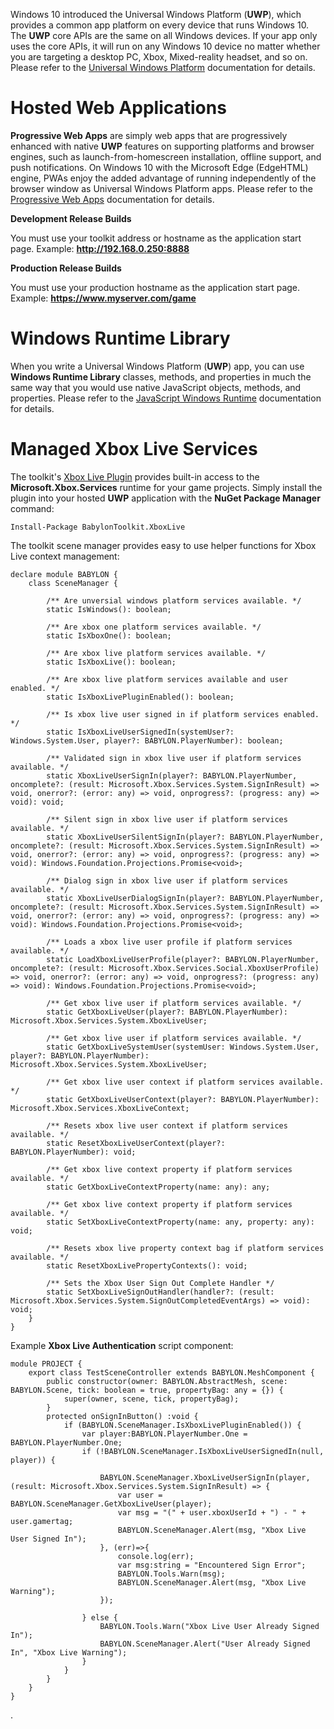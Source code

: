 Windows 10 introduced the Universal Windows Platform (**UWP**), which provides a common app platform on every device that runs Windows 10. The **UWP** core APIs are the same on all Windows devices. If your app only uses the core APIs, it will run on any Windows 10 device no matter whether you are targeting a desktop PC, Xbox, Mixed-reality headset, and so on. Please refer to the [Universal Windows Platform](https://docs.microsoft.com/en-us/windows/uwp/index) documentation for details.


# Hosted Web Applications

**Progressive Web Apps** are simply web apps that are progressively enhanced with native **UWP** features on supporting platforms and browser engines, such as launch-from-homescreen installation, offline support, and push notifications. On Windows 10 with the Microsoft Edge (EdgeHTML) engine, PWAs enjoy the added advantage of running independently of the browser window as Universal Windows Platform apps. Please refer to the [Progressive Web Apps](https://docs.microsoft.com/en-us/microsoft-edge/progressive-web-apps/windows-features) documentation for details.

**Development Release Builds**

You must use your toolkit address or hostname as the application start page. Example: **http://192.168.0.250:8888**

**Production Release Builds**

You must use your production hostname as the application start page. Example: **https://www.myserver.com/game**


# Windows Runtime Library

When you write a Universal Windows Platform (**UWP**) app, you can use **Windows Runtime Library** classes, methods, and properties in much the same way that you would use native JavaScript objects, methods, and properties. Please refer to the [JavaScript Windows Runtime](https://docs.microsoft.com/en-us/scripting/jswinrt/using-the-windows-runtime-in-javascript) documentation for details.


# Managed Xbox Live Services

The toolkit's [Xbox Live Plugin](https://www.nuget.org/packages/BabylonToolkit.XboxLive/) provides built-in access to the **Microsoft.Xbox.Services** runtime for your game projects. Simply install the plugin into your hosted **UWP** application with the **NuGet Package Manager** command:

    Install-Package BabylonToolkit.XboxLive

The toolkit scene manager provides easy to use helper functions for Xbox Live context management:

    declare module BABYLON {
        class SceneManager {
            
            /** Are unversial windows platform services available. */
            static IsWindows(): boolean;

            /** Are xbox one platform services available. */
            static IsXboxOne(): boolean;

            /** Are xbox live platform services available. */
            static IsXboxLive(): boolean;

            /** Are xbox live platform services available and user enabled. */
            static IsXboxLivePluginEnabled(): boolean;
            
            /** Is xbox live user signed in if platform services enabled. */
            static IsXboxLiveUserSignedIn(systemUser?: Windows.System.User, player?: BABYLON.PlayerNumber): boolean;
            
            /** Validated sign in xbox live user if platform services available. */
            static XboxLiveUserSignIn(player?: BABYLON.PlayerNumber, oncomplete?: (result: Microsoft.Xbox.Services.System.SignInResult) => void, onerror?: (error: any) => void, onprogress?: (progress: any) => void): void;
            
            /** Silent sign in xbox live user if platform services available. */
            static XboxLiveUserSilentSignIn(player?: BABYLON.PlayerNumber, oncomplete?: (result: Microsoft.Xbox.Services.System.SignInResult) => void, onerror?: (error: any) => void, onprogress?: (progress: any) => void): Windows.Foundation.Projections.Promise<void>;
            
            /** Dialog sign in xbox live user if platform services available. */
            static XboxLiveUserDialogSignIn(player?: BABYLON.PlayerNumber, oncomplete?: (result: Microsoft.Xbox.Services.System.SignInResult) => void, onerror?: (error: any) => void, onprogress?: (progress: any) => void): Windows.Foundation.Projections.Promise<void>;
            
            /** Loads a xbox live user profile if platform services available. */
            static LoadXboxLiveUserProfile(player?: BABYLON.PlayerNumber, oncomplete?: (result: Microsoft.Xbox.Services.Social.XboxUserProfile) => void, onerror?: (error: any) => void, onprogress?: (progress: any) => void): Windows.Foundation.Projections.Promise<void>;
            
            /** Get xbox live user if platform services available. */
            static GetXboxLiveUser(player?: BABYLON.PlayerNumber): Microsoft.Xbox.Services.System.XboxLiveUser;
            
            /** Get xbox live user if platform services available. */
            static GetXboxLiveSystemUser(systemUser: Windows.System.User, player?: BABYLON.PlayerNumber): Microsoft.Xbox.Services.System.XboxLiveUser;
            
            /** Get xbox live user context if platform services available. */
            static GetXboxLiveUserContext(player?: BABYLON.PlayerNumber): Microsoft.Xbox.Services.XboxLiveContext;
            
            /** Resets xbox live user context if platform services available. */
            static ResetXboxLiveUserContext(player?: BABYLON.PlayerNumber): void;
            
            /** Get xbox live context property if platform services available. */
            static GetXboxLiveContextProperty(name: any): any;
            
            /** Get xbox live context property if platform services available. */
            static SetXboxLiveContextProperty(name: any, property: any): void;
            
            /** Resets xbox live property context bag if platform services available. */
            static ResetXboxLivePropertyContexts(): void;
            
            /** Sets the Xbox User Sign Out Complete Handler */
            static SetXboxLiveSignOutHandler(handler?: (result: Microsoft.Xbox.Services.System.SignOutCompletedEventArgs) => void): void;
        }
    }

Example **Xbox Live Authentication** script component:

    module PROJECT {
        export class TestSceneController extends BABYLON.MeshComponent {
            public constructor(owner: BABYLON.AbstractMesh, scene: BABYLON.Scene, tick: boolean = true, propertyBag: any = {}) {
                super(owner, scene, tick, propertyBag);
            }
            protected onSignInButton() :void {
                if (BABYLON.SceneManager.IsXboxLivePluginEnabled()) {
                    var player:BABYLON.PlayerNumber.One = BABYLON.PlayerNumber.One;
                    if (!BABYLON.SceneManager.IsXboxLiveUserSignedIn(null, player)) {

                        BABYLON.SceneManager.XboxLiveUserSignIn(player, (result: Microsoft.Xbox.Services.System.SignInResult) => {
                            var user = BABYLON.SceneManager.GetXboxLiveUser(player);
                            var msg = "(" + user.xboxUserId + ") - " + user.gamertag;
                            BABYLON.SceneManager.Alert(msg, "Xbox Live User Signed In");
                        }, (err)=>{
                            console.log(err);
                            var msg:string = "Encountered Sign Error";
                            BABYLON.Tools.Warn(msg);
                            BABYLON.SceneManager.Alert(msg, "Xbox Live Warning");
                        });

                    } else {
                        BABYLON.Tools.Warn("Xbox Live User Already Signed In");
                        BABYLON.SceneManager.Alert("User Already Signed In", "Xbox Live Warning");
                    } 
                }
            }
        }
    }

.